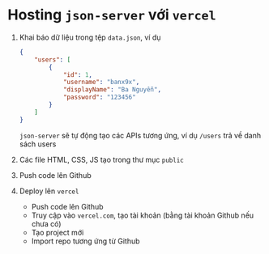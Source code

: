 # Hosting `json-server` với `vercel`

1. Khai báo dữ liệu trong tệp `data.json`, ví dụ

   ```json
   {
       "users": [
           {
               "id": 1,
               "username": "banx9x",
               "displayName": "Ba Nguyễn",
               "password": "123456"
           }
       ]
   }
   ```

   `json-server` sẽ tự động tạo các APIs tương ứng, ví dụ `/users` trả về danh sách users

2. Các file HTML, CSS, JS tạo trong thư mục `public`
3. Push code lên Github
4. Deploy lên `vercel`
   - Push code lên Github
   - Truy cập vào `vercel.com`, tạo tài khoản (bằng tài khoản Github nếu chưa có)
   - Tạo project mới
   - Import repo tương ứng từ Github

